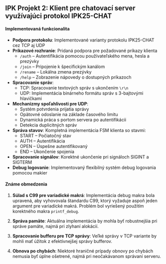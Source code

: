 ## IPK Projekt 2: Klient pre chatovací server využívajúci protokol IPK25-CHAT

#### Implementovaná funkcionalita

- **Podpora protokolu**: Implementované varianty protokolu IPK25-CHAT cez TCP aj UDP  
- **Príkazové rozhranie**: Pridaná podpora pre požadované príkazy klienta  
  - `/auth` – Autentifikácia pomocou používateľského mena, hesla a prezývky 
  - `/join` – Pripojenie k špecifickým kanálom  
  - `/rename` – Lokálna zmena prezývky
  - `/help` – Zobrazenie nápovedy o dostupných príkazoch  
- **Spracovanie správ**:  
  - TCP: Spracovanie textových správ s ukončením `\r\n`  
  - UDP: Implementácia binárneho formátu správ s 3-bajtovými hlavičkami  
- **Mechanizmy spoľahlivosti pre UDP**:  
  - Systém potvrdenia prijatia správy  
  - Opätovné odoslanie na základe časového limitu  
  - Dynamická práca s portom servera po autentifikácii  
  - Detekcia duplicitných správ  
- **Správa stavov**: Kompletná implementácia FSM klienta so stavmi:  
  - START – Počiatočný stav  
  - AUTH – Autentifikácia  
  - OPEN – Úspešne autentifikovaný  
  - END – Ukončenie spojenia  
- **Spracovanie signálov**: Korektné ukončenie pri signáloch SIGINT a SIGTERM  
- **Debug logovanie**: Implementovaný flexibilný systém debug logovania pomocou makier  

#### Známe obmedzenia

1. **Súlad s C99 pre variadické makrá**: Implementácia debug makra bola upravená, aby vyhovovala štandardu C99, ktorý vyžaduje aspoň jeden argument pre variadické makrá. Problém bol vyriešený použitím korektného makra `printf_debug`.

2. **Správa pamäte**: Aktuálna implementácia by mohla byť robustnejšia pri správe pamäte, najmä pri zlyhaní alokácií.

3. **Spracovanie bufferu pre TCP správy**: Veľké správy v TCP variante by mohli mať úžitok z efektívnejšej správy bufferov.

4. **Obnova po chybách**: Niektoré hraničné prípady obnovy po chybách nemusia byť úplne ošetrené, najmä pri neočakávanom správaní serveru.
